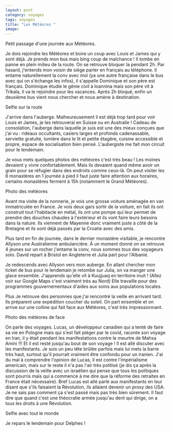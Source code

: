 ```yaml
---
layout: post 
category: voyages
tags: voyages
title: "Les Météores "
image: 
---
```


Petit passage d'une journée aux Météores. 

<!--more--> 

Je dois rejoindre les Météores et boire un coup avec Louis et James qui y sont déjà. Je prends mon bus mais bing coup de malchance ! Il tombe en panne en plein milieu de la route. On se retrouve bloquer la pendant 2h. Par hasard, j'entends mon voisin de siège parler en français au téléphone. Il entame naturellement la conv avec moi (ya une autre française dans le bus avec qui on s'échange les infos), il s'appelle Dominique et son père est français. Dominique étudie le génie civil à Ioannina mais son père vit à Trikala, il va le rejoindre pour les vacances. 
Après 2h bloqué, enfin un deuxième bus vient nous chercher et nous amène à destination. 

Selfie sur la route

J'arrive dans l'auberge. Malheureusement il est déjà trop tard pour voir Louis et James, je les retrouverai en Suisse ou en Australie ! 
Cadeau de consolation, l'auberge dans laquelle je suis est une des mieux conçues que j'ai vu : rideaux occultants, casiers larges et profonds cadenassable, serviette gratuite, lumière dans le lit et petite étagère, cuisine accessible et propre, espace de socialisation bien pensé. L'aubergiste me fait mon circuit pour le lendemain. 

Je vous mets quelques photos des météores c'est très beau ! Les moines devaient y vivre confortablement. Mais ils devaient quand même avoir un grain pour se réfugier dans des endroits comme ceux-là. On peut visiter les 6 monastères en 1 journée à pied il faut juste faire attention aux horaires, certains monastères ferment à 15h (notamment le Grand Météores).

Photo des météores 

Avant ma visite de la nonnerie, je vois une grosse voiture aménagée en van immatriculée en France. Je vois deux gars sortir de la voiture, en fait ils ont construit tout l'habitacle en métal, ils ont une pompe qui leur permet de prendre des douches chaudes à l'extérieur et ils vont faire leurs besoins dans la nature. Ils viennent de Mayenne donc vraiment juste à côté de la Bretagne et ils sont déjà passés par la Croatie avec des amis. 

Plus tard en fin de journée, dans le dernier monastère visitable, je rencontre Allyson une Australienne ambulancière. À un moment donné on se retrouve 4 jeunes sur un rocher j'entame la conv, nous sommes tous des voyageurs solo. David repart à Bristol en Angleterre et Julia part pour l'Albanie. 

Je redescends avec Allyson vers mon auberge. En allant chercher mon ticket de bus pour le lendemain je retombe sur Julia, on va manger une glace ensemble. J'apprends qu'elle vit à Kuujjuaq en territoire inuit ! (Allez voir sur Google Maps c'est vraiment très au Nord) Elle travaille pour des programmes gouvernementaux d'aides aux soins aux populations locales. 

Plus Je retrouve des personnes que j'ai rencontré la veille en arrivant tard. Ils préparent une expédition coucher du soleil. On part ensemble et on arrive sur une colline qui fait face aux Météores, c'est très impressionnant. 

Photo des météores de face

On parle des voyages. Lucas, un développeur canadien qui a tenté de faire sa vie en Pologne mais qui s'est fait piéger par le covid, raconte son voyage en Iran, il y était pendant les manifestations contre le meurtre de Mahsa Amini !!! Et il est resté jusqu'au bout de son voyage ! Il est allé discuter avec les manifestants. Je suis un peu tête brûlée parfois mais lui mets la barre très haut, surtout qu'il pourrait vraiment être confondu pour un iranien. 
J'ai du mal à comprendre l'opinion de Lucas, il est contre l'impérialisme americain, mais sur le reste il n'a pas l'air très politisé (je dis ça après la discussion de la veille avec un israélien qui pense que tous les politiques sont pourris mais qui a commencé à me dire que la réforme des retraites en France était nécessaire). Bref Lucas est allé parlé aux manifestants en leur disant que s'ils faisaient la Révolution, ils allaient devenir un proxy des USA. Je ne sais pas comment ça s'est passé mais pas très bien sûrement. Il faut dire que quand c'est une théocratie armée jusqu'au dent qui dirige, on a tous les droits à une Révolution. 

Selfie avec tout le monde 

Je repars le lendemain pour Delphes ! 

